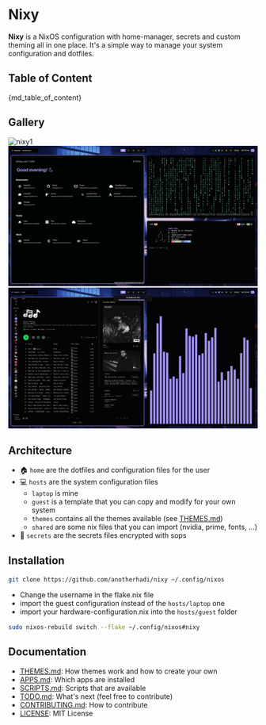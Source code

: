 
# Nixy

**Nixy** is a NixOS configuration with home-manager, secrets and custom theming all in one place.
It's a simple way to manage your system configuration and dotfiles.

## Table of Content

{md_table_of_content}

## Gallery

![nixy1](docs/src/nixy/1.png)
![nixy2](docs/src/nixy/2.png)
![nixy3](docs/src/nixy/3.png)

## Architecture

- 🏠 `home` are the dotfiles and configuration files for the user
- 💻 `hosts` are the system configuration files
  - `laptop` is mine
  - `guest` is a template that you can copy and modify for your own system
  - `themes` contains all the themes available (see [THEMES.md](docs/THEMES.md))
  - `shared` are some nix files that you can import (nvidia, prime, fonts, ...)
- 🤫 `secrets` are the secrets files encrypted with sops

## Installation

```sh
git clone https://github.com/anotherhadi/nixy ~/.config/nixos
```

- Change the username in the flake.nix file
- import the guest configuration instead of the `hosts/laptop` one
- import your hardware-configuration.nix into the `hosts/guest` folder

```sh
sudo nixos-rebuild switch --flake ~/.config/nixos#nixy
```

## Documentation

- [THEMES.md](docs/THEMES.md): How themes work and how to create your own
- [APPS.md](docs/APPS.md): Which apps are installed
- [SCRIPTS.md](docs/SCRIPTS.md): Scripts that are available
- [TODO.md](docs/TODO.md): What's next (feel free to contribute)
- [CONTRIBUTING.md](docs/CONTRIBUTING.md): How to contribute
- [LICENSE](LICENSE): MIT License
